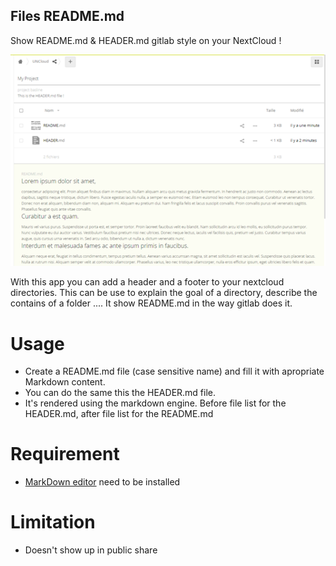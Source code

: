 Files README.md
---

Show README.md & HEADER.md gitlab style on your NextCloud !

![screenshot](screenshot.png)

With this app you can add a header and a footer to your nextcloud directories.
This can be use to explain the goal of a directory, describe the contains of a folder ....
It show README.md in the way gitlab does it.


# Usage 

  * Create a README.md file (case sensitive name) and fill it with apropriate Markdown content.
  * You can do the same this the HEADER.md file.
  * It's rendered using the markdown engine. Before file list for the HEADER.md, after file list for the README.md
  
# Requirement
  * [MarkDown editor](https://apps.nextcloud.com/apps/files_markdown) need to be installed

# Limitation
  * Doesn't show up in public share
